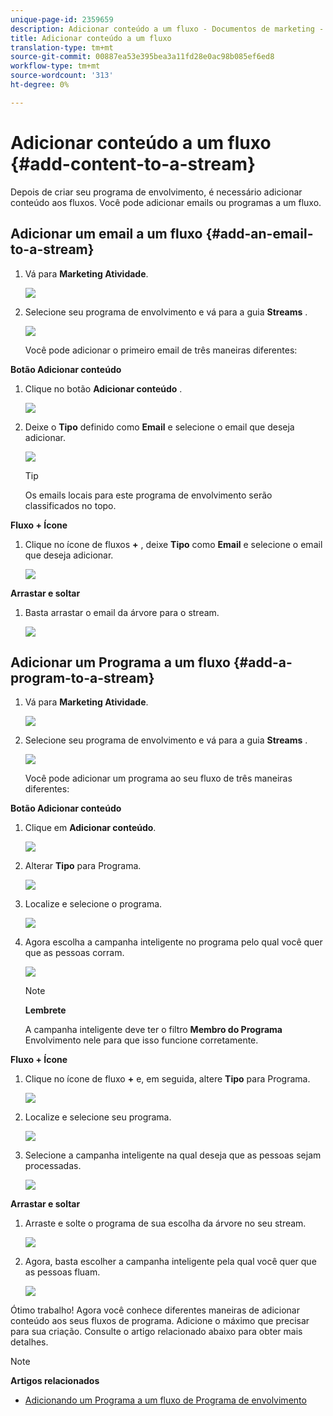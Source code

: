 ```yaml
---
unique-page-id: 2359659
description: Adicionar conteúdo a um fluxo - Documentos de marketing - Documentação do produto
title: Adicionar conteúdo a um fluxo
translation-type: tm+mt
source-git-commit: 00887ea53e395bea3a11fd28e0ac98b085ef6ed8
workflow-type: tm+mt
source-wordcount: '313'
ht-degree: 0%

---
```



# Adicionar conteúdo a um fluxo {#add-content-to-a-stream}

Depois de criar seu programa de envolvimento, é necessário adicionar conteúdo aos fluxos. Você pode adicionar emails ou programas a um fluxo.

## Adicionar um email a um fluxo {#add-an-email-to-a-stream}

1. Vá para **Marketing Atividade**.

   ![](assets/login-marketing-activities-1.png)

1. Selecione seu programa de envolvimento e vá para a guia **Streams** .

   ![](assets/streamstab.jpg)

   Você pode adicionar o primeiro email de três maneiras diferentes:

**Botão Adicionar conteúdo**

1. Clique no botão **Adicionar conteúdo** .

   ![](assets/addcontentbutton.jpg)

1. Deixe o **Tipo** definido como **Email** e selecione o email que deseja adicionar.

   ![](assets/image2014-9-15-15-3a44-3a58.png)

   >[!TIP]
   >
   >Os emails locais para este programa de envolvimento serão classificados no topo.

**Fluxo + Ícone**

1. Clique no ícone de fluxos **+** , deixe **Tipo** como **Email** e selecione o email que deseja adicionar.

   ![](assets/image2014-9-15-15-3a45-3a25.png)

**Arrastar e soltar**

1. Basta arrastar o email da árvore para o stream.

   ![](assets/dragstreamcontent.jpg)

## Adicionar um Programa a um fluxo {#add-a-program-to-a-stream}

1. Vá para **Marketing Atividade**.

   ![](assets/login-marketing-activities-1.png)

1. Selecione seu programa de envolvimento e vá para a guia **Streams** .

   ![](assets/streamstab.jpg)

   Você pode adicionar um programa ao seu fluxo de três maneiras diferentes:

**Botão Adicionar conteúdo**

1. Clique em **Adicionar conteúdo**.

   ![](assets/image2014-9-15-15-3a45-3a51.png)

1. Alterar **Tipo** para Programa.

   ![](assets/image2014-9-15-15-3a46-3a0.png)

1. Localize e selecione o programa.

   ![](assets/image2014-9-15-15-3a46-3a11.png)

1. Agora escolha a campanha inteligente no programa pelo qual você quer que as pessoas corram.

   ![](assets/image2014-9-15-15-3a46-3a17.png)

   >[!NOTE]
   >
   >**Lembrete**
   >
   >
   >A campanha inteligente deve ter o filtro **Membro do Programa** Envolvimento nele para que isso funcione corretamente.

**Fluxo + Ícone**

1. Clique no ícone de fluxo **+** e, em seguida, altere **Tipo** para Programa.

   ![](assets/image2014-9-15-15-3a46-3a43.png)

1. Localize e selecione seu programa.

   ![](assets/image2014-9-15-15-3a46-3a49.png)

1. Selecione a campanha inteligente na qual deseja que as pessoas sejam processadas.

   ![](assets/image2014-9-15-15-3a46-3a54.png)

**Arrastar e soltar**

1. Arraste e solte o programa de sua escolha da árvore no seu stream.

   ![](assets/streamcadence.jpg)

1. Agora, basta escolher a campanha inteligente pela qual você quer que as pessoas fluam.

   ![](assets/image2014-9-15-15-3a47-3a8.png)

Ótimo trabalho! Agora você conhece diferentes maneiras de adicionar conteúdo aos seus fluxos de programa. Adicione o máximo que precisar para sua criação. Consulte o artigo relacionado abaixo para obter mais detalhes.

>[!NOTE]
>
>**Artigos relacionados**
>
>* [Adicionando um Programa a um fluxo de Programa de envolvimento](adding-a-program-to-an-engagement-program-stream.md)

>



